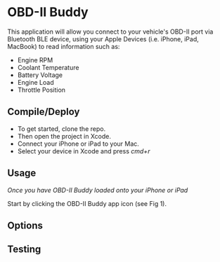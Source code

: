 # OBD-II Buddy

This application will allow you connect to your vehicle's OBD-II port via Bluetooth BLE device, using your Apple Devices (i.e. iPhone, iPad, MacBook) to read information such as:
- Engine RPM
- Coolant Temperature
- Battery Voltage
- Engine Load
- Throttle Position

## Compile/Deploy

- To get started, clone the repo.
- Then open the project in Xcode.
- Connect your iPhone or iPad to your Mac.
- Select your device in Xcode and press *cmd+r*

## Usage
*Once you have OBD-II Buddy loaded onto your iPhone or iPad*

Start by clicking the OBD-II Buddy app icon (see Fig 1).


## Options

## Testing

